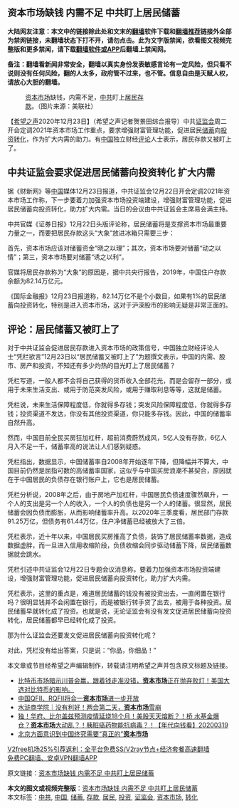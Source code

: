  <h2>资本市场缺钱 内需不足 中共盯上居民储蓄</h2> <p class="notice"><b>大陆网友注意：本文中的链接除此处和文末的<a href="https://github.com/bannedbook/fanqiang" >翻墙</a>软件下载和<a href="https://github.com/killgcd/justmysocks/blob/master/README.md">翻墙推荐</a>链接外全部为禁网链接，未翻墙状态下打不开，请勿点击。此为文字版禁闻，欲看图文视频完整版和更多禁闻，请下载<a href="https://github.com/bannedbook/fanqiang">翻墙软件或APP</a>后翻墙上禁闻网。</p><p>备注：翻墙看新闻非常安全，翻墙以真实身份发表敏感言论有一定风险，但只看不说则没有任何风险，翻的人太多，政府管不过来，也不管。信息自由是天赋人权，请放心大胆的翻墙。</b></p>  <div class="entry"> <figure><figcaption><a href="https://www.bannedbook.org/bnews/tag/%E8%B5%84%E6%9C%AC%E5%B8%82%E5%9C%BA/" class="st_tag internal_tag" rel="tag" title="标签 资本市场 下的日志">资本市场</a>缺钱，内需不足，<a href="https://www.bannedbook.org/bnews/tag/%e4%b8%ad%e5%85%b1/" class="st_tag internal_tag" rel="tag" title="标签 中共 下的日志">中共</a>盯上<a href="https://www.bannedbook.org/bnews/tag/%E5%B1%85%E6%B0%91/" class="st_tag internal_tag" rel="tag" title="标签 居民 下的日志">居民</a><a href="https://www.bannedbook.org/bnews/tag/%E5%AD%98%E6%AC%BE/" class="st_tag internal_tag" rel="tag" title="标签 存款 下的日志">存款</a>。（图片来源：美联社）</figcaption></figure> <p>【<span class='wp_keywordlink_affiliate'><a href="https://www.soundofhope.org" title="希望之声" target="_blank">希望之声</a></span>2020年12月23日】（希望之声记者贺景田综合报导）中共<a href="https://www.bannedbook.org/bnews/tag/%e8%af%81%e7%9b%91%e4%bc%9a/" class="st_tag internal_tag" rel="tag" title="标签 证监会 下的日志">证监会</a>周二开会定调2021年资本市场工作重点，要求增强财富管理功能，促进居民<a href="https://www.bannedbook.org/bnews/tag/%E5%82%A8%E8%93%84/" class="st_tag internal_tag" rel="tag" title="标签 储蓄 下的日志">储蓄</a>向<a href="https://www.bannedbook.org/bnews/tag/%e6%8a%95%e8%b5%84/" class="st_tag internal_tag" rel="tag" title="标签 投资 下的日志">投资</a><a href="https://www.bannedbook.org/bnews/tag/%E8%BD%AC%E5%8C%96/" class="st_tag internal_tag" rel="tag" title="标签 转化 下的日志">转化</a>，作为扩大内需的助力。有<span class='wp_keywordlink_affiliate'><a href="https://www.bannedbook.org/" title="中国" target="_blank">中国</a></span>独立财经<span class='wp_keywordlink_affiliate'><a href="https://www.bannedbook.org/bnews/comments/" title="新闻评论" target="_blank">评论</a></span>人士表示，居民存款又被盯上了。</p> <h2><strong>中共证监会要求促进居民储蓄向投资转化 扩大内需</strong></h2> <p>据《财新网》等<a href="https://www.bannedbook.org/bnews/tag/%E4%B8%AD%E5%9B%BD/" class="st_tag internal_tag" rel="tag" title="标签 中国 下的日志">中国</a>媒体12月23日报道，中共证监会12月22日开会定调2021年资本市场工作称，下一步要着力加强资本市场投资端建设，增强财富管理功能，促进居民储蓄向投资转化，助力扩大内需。当日的会议由中共证监会主席易会满主持。</p> <p>中共官媒《证券日报》12月22日头版评论称，居民储蓄将是支撑资本市场最重要力量之一，而要把居民存款这头“大象”放进冰箱只需要三步：</p> <p>首先，资本市场应该对储蓄资金“晓之以理”；其次，资本市场要对储蓄“动之以情”；第三，资本市场要对储蓄“诱之以利”。</p>  <p>官媒将居民存款称为“大象”的原因是，据中共央行报告，2019年，中国住户存款余额为82.14万亿元。</p> <p>《国际金融报》12月23日报道称，82.14万亿不是个小数目，如果有1%的居民储蓄向投资转化，特别是进入资本市场，这对于沪深股市的影响无疑是非常正面的。</p> <h2><strong>评论：居民储蓄又被盯上了</strong></h2> <p>对于中共证监会促进居民存款进入资本市场的政策信号，中国独立财经评论人士“凭栏欲言”12月23日以“居民储蓄又被盯上了”为题撰文表示，中国的内需、股市、房产和投资，不知还有多少灼热的目光盯上了居民储蓄？</p> <p>凭栏写道，一般人都不会将自己获得的货币收入全部花光，而是会留存一部分，或用于未来生活支出、或用于防范突发风险，或用于赚取利息等等，这就是储蓄。</p>  <p>凭栏说，未来生活保障程度低，你就得多存钱；突发风险保障程度低，你就得多存钱；投资渠道不发达，你没有其他投资渠道，你只能多存钱。因此，中国的储蓄率自然升高。</p> <p>然而，中国目前全民买房狂加杠杆，超前消费蔚然成风，5亿人没有存款，6亿人月入不足一千，储蓄率高的说法让人们感到疑惑。</p> <p>凭栏指出，数据显示，中国储蓄率自2008年开始逐年下降，但降幅并不算大，中国目前仍然是屈指可数的高储蓄率国家，这似乎与中国买房浪潮不甚契合，原因就在于中国居民的负债存在银行账户上，它也是居民储蓄。</p> <p>凭栏分析说，2008年之后，由于房地产加杠杆，中国居民负债速度骤然飙升，一个人的支出是另一个人的收入，一个人的负债也是另一个人的储蓄。很显然，居民储蓄会因负债而膨胀，从而影响储蓄率升高。以2020年三季度看，居民部门存款91.25万亿，但债务有61.44万亿，住户净储蓄已经被放大了三倍。</p>  <p>凭栏表示，近十年以来，中国居民买房推高了负债，装饰了居民储蓄率数据，造成数据虚胖，而一旦进入信用收缩阶段，负债收缩会同步驱动储蓄下降，居民储蓄数据就会跳水。</p> <p>凭栏引述中共证监会12月22日专题会议消息称，要着力加强资本市场投资端建设，增强财富管理功能，促进居民储蓄向投资转化，助力扩大内需。</p> <p>凭栏表示，这里的重点是，难道居民储蓄的钱没有被投资出去，一直闲置在银行吗？很明显钱并不会闲置在银行，而是被银行转手贷了出去，被用于各种投资。居民储蓄早就转化成了投资。也就是说，无论证监会有没有发文促进居民储蓄向投资转化，居民储蓄都早已经转化成了投资。</p> <p>那为什么证监会还要发文促进居民储蓄向投资转化呢？</p>  <p>对此，凭栏没有给出答案，只是说：“你品，你细品！”</p> <p>本文章或节目经希望之声编辑制作，转载请注明希望之声并包含原文标题及链接。</p> <ul class='op-related-articles' title='相关阅读'> <li><a href='https://www.bannedbook.org/bnews/bannedvideo/20201128/1438832.html' target='_blank'>比特币市场暗示川普会赢，跟着钱走准没错，<b>资本市场</b>正在抛弃败灯！美国大选对比特币的影响。</a></li> <li><a href='https://www.bannedbook.org/bnews/baitai/20200926/1403656.html' target='_blank'>中国QFII、RQFII将合一<b>资本市场</b>进一步开放</a></li> <li><a href='https://www.bannedbook.org/bnews/baitai/20200523/1333278.html' target='_blank'>水浒商学院｜没有利好！两会第二天，<b>资本市场</b>雪崩</a></li> <li><a href='https://www.bannedbook.org/bnews/taiwannews/20200319/1296639.html' target='_blank'>独！华府、比尔盖兹预测疫情延烧18个月！美股天天熔断？！桥  水基金爆仓？<b>资本市场</b>大动乱？！胰脏癌药物能抗病毒？！【年代向钱看】20200319</a></li> <li><a href='https://www.bannedbook.org/bnews/cnnews/20200111/1256860.html' target='_blank'>北京方面意识到中国终究需要“真正的”<b>资本市场</b></a></li> </ul> <p class="texttj"> <a href="https://github.com/bannedbook/fanqiang/wiki/V2ray%E6%9C%BA%E5%9C%BA" target="_blank">V2free机场25%引荐返利：全平台免费SS/V2ray节点+经济套餐高速翻墙</a><br/> <a href="https://github.com/bannedbook/fanqiang/wiki/%E7%A6%81%E9%97%BB%E7%BD%91%E5%AE%89%E5%8D%93%E7%BF%BB%E5%A2%99%E6%96%B0%E9%97%BBAPP" target="_blank">免费PC翻墙、安卓VPN翻墙APP</a></p><p>原文链接：<a class="src_link"  href="https://www.soundofhope.org/post/456607" target="_blank">资本市场缺钱 内需不足 中共盯上居民储蓄</a></p><a name='sharetosocial'></a>       <div><b>本文的图文或视频完整版</b>：<a href='https://www.bannedbook.org/bnews/comments/20201224/1453761.html'>资本市场缺钱 内需不足 中共盯上居民储蓄</a></div>  </div><!--END ENTRY--> <div class="postfooter"> <div>本文标签：<a href="https://www.bannedbook.org/bnews/tag/%e4%b8%ad%e5%85%b1/" rel="tag">中共</a>, <a href="https://www.bannedbook.org/bnews/tag/%E4%B8%AD%E5%9B%BD/" rel="tag">中国</a>, <a href="https://www.bannedbook.org/bnews/tag/%E5%82%A8%E8%93%84/" rel="tag">储蓄</a>, <a href="https://www.bannedbook.org/bnews/tag/%E5%AD%98%E6%AC%BE/" rel="tag">存款</a>, <a href="https://www.bannedbook.org/bnews/tag/%E5%B1%85%E6%B0%91/" rel="tag">居民</a>, <a href="https://www.bannedbook.org/bnews/tag/%e6%8a%95%e8%b5%84/" rel="tag">投资</a>, <a href="https://www.bannedbook.org/bnews/tag/%e8%af%81%e7%9b%91%e4%bc%9a/" rel="tag">证监会</a>, <a href="https://www.bannedbook.org/bnews/tag/%E8%B5%84%E6%9C%AC%E5%B8%82%E5%9C%BA/" rel="tag">资本市场</a>, <a href="https://www.bannedbook.org/bnews/tag/%E8%BD%AC%E5%8C%96/" rel="tag">转化</a></div>  </div><!--END POSTFOOTER--> 